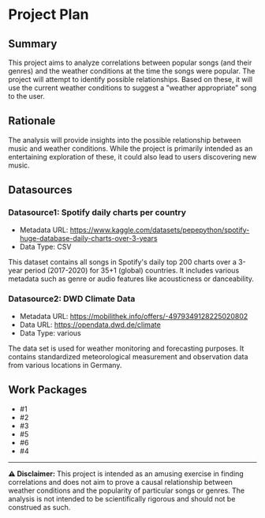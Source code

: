 # Project Plan

## Summary

This project aims to analyze correlations between popular songs (and their genres) and the weather conditions at the time the songs were popular. The project will attempt to identify possible relationships. Based on these, it will use the current weather conditions to suggest a "weather appropriate" song to the user.

## Rationale

The analysis will provide insights into the possible relationship between music and weather conditions. While the project is primarily intended as an entertaining exploration of these, it could also lead to users discovering new music.

## Datasources

### Datasource1: Spotify daily charts per country

* Metadata URL: https://www.kaggle.com/datasets/pepepython/spotify-huge-database-daily-charts-over-3-years
* Data Type: CSV

This dataset contains all songs in Spotify's daily top 200 charts over a 3-year period (2017-2020) for 35+1 (global) countries. It includes various metadata such as genre or audio features like acousticness or danceability.

### Datasource2: DWD Climate Data

* Metadata URL: https://mobilithek.info/offers/-4979349128225020802
* Data URL: https://opendata.dwd.de/climate
* Data Type: various

The data set is used for weather monitoring and forecasting purposes. It contains standardized meteorological measurement and observation data from various locations in Germany.

## Work Packages

- #1
- #2
- #3
- #5
- #6
- #4

___

**:warning: Disclaimer:** This project is intended as an amusing exercise in finding correlations and does not aim to prove a causal relationship between weather conditions and the popularity of particular songs or genres. The analysis is not intended to be scientifically rigorous and should not be construed as such.
